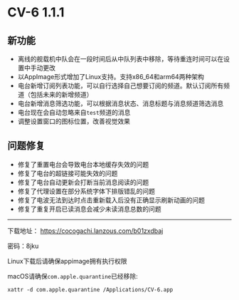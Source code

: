 # CV-6 1.1.1

## 新功能
- 离线的舰载机中队会在一段时间后从中队列表中移除，等待重连时间可以在设置中手动更改
- 以AppImage形式增加了Linux支持。支持x86_64和arm64两种架构
- 电台新增订阅列表功能，可以自行选择自己想要订阅的频道。默认订阅所有频道（包括未来的新增频道）
- 电台新增消息筛选功能，可以根据消息状态、消息标题与消息频道筛选消息
- 电台现在会自动忽略来自`test`频道的消息
- 调整设置窗口的图标位置，改善视觉效果

## 问题修复

- 修复了重置电台会导致电台本地缓存失效的问题
- 修复了电台的超链接可能失效的问题
- 修复了电台自动更新会打断当前消息阅读的问题
- 修复了代理设置在部分系统字体下排版错乱的问题
- 修复了电波无法到达时点击重新载入后没有正确显示刷新动画的问题
- 修复了重复开启已读消息会减少未读消息总数的问题

----

下载地址： https://cocogachi.lanzous.com/b01zxdbaj 

密码：8jku

Linux下载后请确保appimage拥有执行权限

macOS请确保`com.apple.quarantine`已经移除:

```
xattr -d com.apple.quarantine /Applications/CV-6.app 

```
